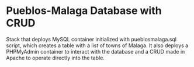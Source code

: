 # Pueblos-Malaga Database with CRUD
Stack that deploys MySQL container initialized with pueblosmalaga.sql script, which creates a table with a list of towns of Malaga. It also deploys a PHPMyAdmin container to interact with the database and a CRUD made in Apache to operate directly into the table.
